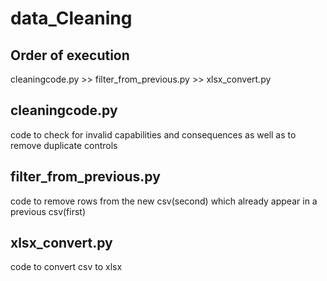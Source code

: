 # data_Cleaning

## Order of execution
cleaningcode.py >> filter_from_previous.py >> xlsx_convert.py
## cleaningcode.py
code to check for invalid capabilities and consequences as well as to remove duplicate controls

## filter_from_previous.py
code to remove rows from the new csv(second) which already appear in a previous csv(first)

## xlsx_convert.py
code to convert csv to xlsx
